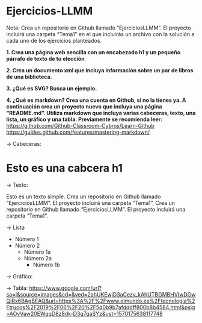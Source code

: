 # Ejercicios-LLMM
Nota: Crea un repositorio en Github llamado “EjerciciosLLMM”. El proyecto incluirá una carpeta “Tema1” en el que incluirás un archivo con la solución a cada uno de los ejercicios planteados.

**1. Crea una página web sencilla con un encabezado h1 y un pequeño párrafo de texto de tu elección**

**2. Crea un documento xml que incluya información sobre un par de libros de una biblioteca.**

**3. ¿Qué es SVG? Busca un ejemplo.**

**4. ¿Qué es markdown? Crea una cuenta en Github, si no la tienes ya. A continuación crea un proyecto nuevo que incluya una página “README.md”. Utiliza markdown que incluya varias cabeceras, texto, una lista, un gráfico y una tabla. Previamente se recomienda leer:**
https://github.com/Github-Classroom-Cybros/Learn-Github
https://guides.github.com/features/mastering-markdown/ 

-> Cabeceras:

# Esto es una cabcera h1

-> Texto:

Esto es un texto simple. Crea un repositorio en Github llamado “EjerciciosLLMM”. El proyecto incluirá una carpeta “Tema1”, Crea un repositorio en Github llamado “EjerciciosLLMM”. El proyecto incluirá una carpeta “Tema1”.

-> Lista

* Número 1
* Número 2
  * Número 1a
  * Número 2a
    * Número 1b
    
-> Gráfico:


-> Tabla:
https://www.google.com/url?sa=i&source=images&cd=&ved=2ahUKEwjD3aCezv_kAhUTBGMBHVIwDGwQjRx6BAgBEAQ&url=https%3A%2F%2Fwww.elmundo.es%2Ftecnologia%2Ftrucos%2F2019%2F06%2F20%2F5d0b9b7afdddff800b8b4584.html&psig=AOvVaw20EWqqD8z8dk-D3g7gaSYz&ust=1570175638117748
